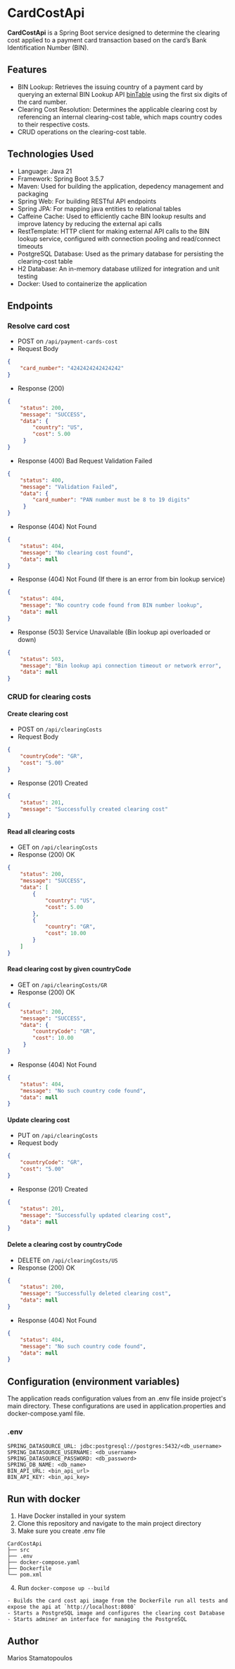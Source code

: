# CardCostApi

**CardCostApi** is a Spring Boot service designed to determine the clearing cost applied to a payment card transaction based on the card’s Bank Identification Number (BIN).

 ## Features
 - BIN Lookup: Retrieves the issuing country of a payment card by querying an external BIN Lookup API [binTable](https://bintable.com/get-api) using the first six digits of the card number.
 - Clearing Cost Resolution: Determines the applicable clearing cost by referencing an internal clearing-cost table, which maps country codes to their respective costs.
 - CRUD operations on the clearing-cost table.
   
## Technologies Used
- Language: Java 21
- Framework: Spring Boot 3.5.7
- Maven: Used for building the application, depedency management and packaging
- Spring Web: For building RESTful API endpoints
- Spring JPA: For mapping java entities to relational tables
- Caffeine Cache: Used to efficiently cache BIN lookup results and improve latency by reducing the external api calls
- RestTemplate: HTTP client for making external API calls to the BIN lookup service, configured with connection pooling and read/connect timeouts
- PostgreSQL Database: Used as the primary database for persisting the clearing-cost table
- H2 Database: An in-memory database utilized for integration and unit testing
- Docker: Used to containerize the application

## Endpoints
### Resolve card cost
- POST on `/api/payment-cards-cost`
- Request Body
```json
{
    "card_number": "4242424242424242"
}
```
- Response (200)
```json
{
    "status": 200,
    "message": "SUCCESS",
    "data": {
        "country": "US",
        "cost": 5.00
     }
}
```
- Response (400) Bad Request Validation Failed
```json
{
    "status": 400,
    "message": "Validation Failed",
    "data": {
        "card_number": "PAN number must be 8 to 19 digits"
     }
}
```
- Response (404) Not Found
```json
{
    "status": 404,
    "message": "No clearing cost found",
    "data": null
}
```
- Response (404) Not Found (If there is an error from bin lookup service)
```json
{
    "status": 404,
    "message": "No country code found from BIN number lookup",
    "data": null
}
```
- Response (503) Service Unavailable (Bin lookup api overloaded or down)
```json
{
    "status": 503,
    "message": "Bin lookup api connection timeout or network error",
    "data": null
}
```

### CRUD for clearing costs
#### Create clearing cost
- POST on `/api/clearingCosts`
- Request Body
```json
{
    "countryCode": "GR",
    "cost": "5.00"
}
```
- Response (201) Created
```json
{
    "status": 201,
    "message": "Successfully created clearing cost"
}
```
#### Read all clearing costs
- GET on `/api/clearingCosts`
- Response (200) OK
```json
{
    "status": 200,
    "message": "SUCCESS",
    "data": [
        {
            "country": "US",
            "cost": 5.00
        },
        {
            "country": "GR",
            "cost": 10.00
        }
    ]
}
```
#### Read clearing cost by given countryCode
- GET on `/api/clearingCosts/GR`
- Response (200) OK
```json
{
    "status": 200,
    "message": "SUCCESS",
    "data": {
        "countryCode": "GR",
        "cost": 10.00
     }
}
```
- Response (404) Not Found
```json
{
    "status": 404,
    "message": "No such country code found",
    "data": null
}
```
#### Update clearing cost
- PUT on `/api/clearingCosts`
- Request body
```json
{
    "countryCode": "GR",
    "cost": "5.00"
}
```
- Response (201) Created
```json
{
    "status": 201,
    "message": "Successfully updated clearing cost",
    "data": null
}
```
#### Delete a clearing cost by countryCode
- DELETE on `/api/clearingCosts/US`
- Response (200) OK
```json
{
    "status": 200,
    "message": "Successfully deleted clearing cost",
    "data": null
}
```
- Response (404) Not Found
```json
{
    "status": 404,
    "message": "No such country code found",
    "data": null
}
```

## Configuration (environment variables)
The application reads configuration values from an .env file inside project's main directory.
These configurations are used in application.properties and docker-compose.yaml file.

### .env ###
```plaintext
SPRING_DATASOURCE_URL: jdbc:postgresql://postgres:5432/<db_username>
SPRING_DATASOURCE_USERNAME: <db_username>
SPRING_DATASOURCE_PASSWORD: <db_password>
SPRING_DB_NAME: <db_name>
BIN_API_URL: <bin_api_url>
BIN_API_KEY: <bin_api_key>
```
## Run with docker
1. Have Docker installed in your system
2. Clone this repository and navigate to the main project directory
3. Make sure you create .env file
```plaintext
CardCostApi
├── src
├── .env
├── docker-compose.yaml
├── Dockerfile
└── pom.xml
```
4. Run `docker-compose up --build`
```plaintext
- Builds the card cost api image from the DockerFile run all tests and expose the api at `http://localhost:8080`
- Starts a PostgreSQL image and configures the clearing cost Database
- Starts adminer an interface for managing the PostgreSQL
```
## Author
Marios Stamatopoulos

